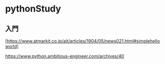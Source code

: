 # pythonStudy

## 入門

 [https://www.atmarkit.co.jp/ait/articles/1904/05/news021.html#simplehelloworld]

 https://www.python.ambitious-engineer.com/archives/40